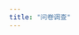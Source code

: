 ```yaml
---
title: "问卷调查"
---
```

<ClientOnly>
  <common-banner
      :pc-src="'/img/other/questionnaire/questionnaire-banner.png'"
      :mobile-src="'/img/other/questionnaire/questionnaire-banner_mo.png'"
      :inside-name="'QUESTIONNAIRE'"
      outside-name="社区满意度调研2021"
  ></common-banner>
  <questionnaire-questionnaire/>
</ClientOnly>